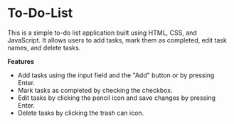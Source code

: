 # To-Do-List
This is a simple to-do list application built using HTML, CSS, and JavaScript. It allows users to add tasks, mark them as completed, edit task names, and delete tasks.

**Features**
- Add tasks using the input field and the "Add" button or by pressing Enter.
- Mark tasks as completed by checking the checkbox.
- Edit tasks by clicking the pencil icon and save changes by pressing Enter.
- Delete tasks by clicking the trash can icon.
